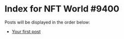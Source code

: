 # Index for NFT World #9400
Posts will be displayed in the order below:

- [Your first post](./001-first.md)

